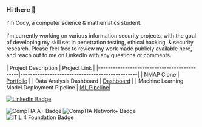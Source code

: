 ### Hi there 👋

I'm Cody, a computer science & mathematics student.
<br> <br>
I'm currently working on various information security projects, with the goal of developing my skill set in penetration testing, ethical hacking, & security research. Please feel free to review my work made publicly available here, and reach out to me on LinkedIn with any questions or comments.
<br> <br>
| Project Description                          | Project Link                                   |
|---------------------------------------------|------------------------------------------------|
| NMAP Clone                                  | [Portfolio](https://github.com/your_username/portfolio)  |
| Data Analysis Dashboard                     | [Dashboard](https://github.com/your_username/dashboard)   |
| Machine Learning Model Deployment Pipeline  | [ML Pipeline](https://github.com/your_username/ml-pipeline)|
<br>

[![LinkedIn Badge](https://img.shields.io/badge/Connect%20on-LinkedIn-blue?logo=linkedin)](https://www.linkedin.com/in/your_profile)
<br>

![CompTIA A+ Badge](https://img.shields.io/badge/CompTIA-A%2B-blue)
![CompTIA Network+ Badge](https://img.shields.io/badge/CompTIA-Network%2B-blue)
![ITIL 4 Foundation Badge](https://img.shields.io/badge/ITIL%204-Foundation-brightgreen)

<!--
**CJKProjects/CJKProjects** is a ✨ _special_ ✨ repository because its `README.md` (this file) appears on your GitHub profile.

Here are some ideas to get you started:

- 🔭 I’m currently working on ...
- 🌱 I’m currently learning ...
- 👯 I’m looking to collaborate on ...
- 🤔 I’m looking for help with ...
- 💬 Ask me about ...
- 📫 How to reach me: ...
- 😄 Pronouns: ...
- ⚡ Fun fact: ...
-->
